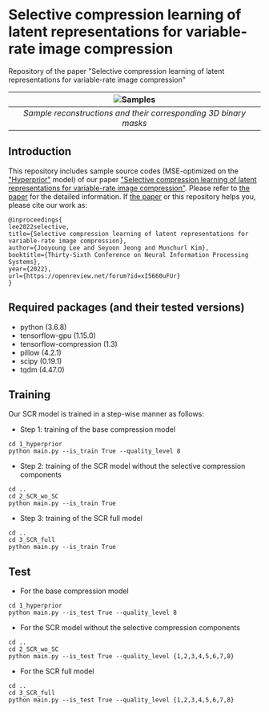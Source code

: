 # Selective compression learning of latent representations for variable-rate image compression
Repository of the paper "Selective compression learning of latent representations for variable-rate image compression"

| ![Samples](./Kodim15_animation.gif) |
|:--:|
| *Sample reconstructions and their corresponding 3D binary masks* |

## Introduction

This repository includes sample source codes (MSE-optimized on the ["Hyperprior"](https://arxiv.org/abs/1802.01436) model) of our paper ["Selective compression learning of latent representations for variable-rate image compression"](https://openreview.net/forum?id=xI5660uFUr). Please refer to [the paper](https://openreview.net/forum?id=xI5660uFUr) for the detailed information. If  [the paper](https://openreview.net/forum?id=xI5660uFUr) or this repository helps you, please cite our work as:

~~~
@inproceedings{
lee2022selective,
title={Selective compression learning of latent representations for variable-rate image compression},
author={Jooyoung Lee and Seyoon Jeong and Munchurl Kim},
booktitle={Thirty-Sixth Conference on Neural Information Processing Systems},
year={2022},
url={https://openreview.net/forum?id=xI5660uFUr}
}
~~~

## Required packages (and their tested versions)
* python (3.6.8)
* tensorflow-gpu (1.15.0)
* tensorflow-compression (1.3)
* pillow (4.2.1)
* scipy (0.19.1)
* tqdm (4.47.0)

## Training
Our SCR model is trained in a step-wise manner as follows:
* Step 1: training of the base compression model
~~~
cd 1_hyperprior
python main.py --is_train True --quality_level 8
~~~

* Step 2: training of the SCR model without the selective compression components
~~~
cd ..
cd 2_SCR_wo_SC
python main.py --is_train True
~~~

* Step 3: training of the SCR full model
~~~
cd ..
cd 3_SCR_full
python main.py --is_train True
~~~

## Test
* For the base compression model
~~~
cd 1_hyperprior
python main.py --is_test True --quality_level 8
~~~

* For the SCR model without the selective compression components
~~~
cd ..
cd 2_SCR_wo_SC
python main.py --is_test True --quality_level {1,2,3,4,5,6,7,8}
~~~

* For the SCR full model
~~~
cd ..
cd 3_SCR_full
python main.py --is_test True --quality_level {1,2,3,4,5,6,7,8}
~~~

